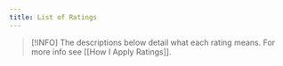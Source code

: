 ```yaml
---
title: List of Ratings
---
```

> [!INFO] The descriptions below detail what each rating means. 
> For more info see [[How I Apply Ratings]].